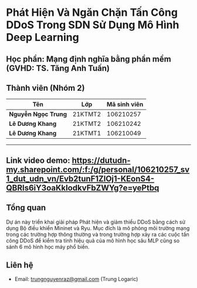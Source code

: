 # Phát Hiện Và Ngăn Chặn Tấn Công DDoS Trong SDN Sử Dụng Mô Hình Deep Learning

##  Học phần: Mạng định nghĩa bằng phần mềm (GVHD: TS. Tăng Anh Tuấn)

## Thành viên (Nhóm 2)


| **Tên**              | **Lớp**               | **Mã sinh viên**          |
|-------------------    |-------------------------|--------------------------|
| **Nguyễn Ngọc Trung**    | 21KTMT2                 | 106210257                |
| **Lê Dương Khang**       | 21KTMT2                 | 106210242                |
| **Lê Dương Khang**       | 21KTMT1                 | 106210049               |


---
## Link video demo: https://dutudn-my.sharepoint.com/:f:/g/personal/106210257_sv1_dut_udn_vn/Evb2tunF1ZlOj1-KEonS4-QBRIs6iY3oaKkIodkvFbZWYg?e=yePtbq


## Tổng quan
Dự án này triển khai giải pháp Phát hiện và giảm thiểu DDoS bằng cách sử dụng Bộ điều khiển Mininet và Ryu. Mục đích là mô phỏng môi trường mạng trong các trường hợp thông thường và trong trường hợp xảy ra các cuộc tấn công DDoS để kiểm tra tính hiệu quả của mô hình học sâu MLP cũng so sánh 6 mô hình học máy phổ biến.
 

## Liên hệ
- Email: trungnguyenraz@gmail.com (Trung Logaric)
